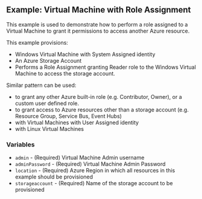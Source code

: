 ## Example: Virtual Machine with Role Assignment

This example is used to demonstrate how to perform a role assigned to a Virtual Machine to grant it permissions to access another Azure resource.

This example provisions:
- Windows Virtual Machine with System Assigned identity
- An Azure Storage Account
- Performs a Role Assignment granting Reader role to the Windows Virtual Machine to access the storage account.

Similar pattern can be used:
- to grant any other Azure built-in role (e.g. Contributor, Owner), or a custom user defined role.
- to grant access to Azure resources other than a storage account (e.g. Resource Group, Service Bus, Event Hubs)
- with Virtual Machines with User Assigned identity
- with Linux Virtual Machines

### Variables

- `admin` - (Required) Virtual Machine Admin username
- `adminPassword` - (Required) Virtual Machine Admin Password
- `location` - (Required) Azure Region in which all resources in this example should be provisioned
- `storageaccount` - (Required) Name of the storage account to be provisioned
